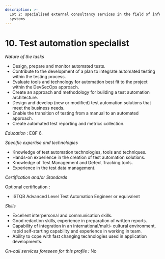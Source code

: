 ```yaml
---
description: >-
  Lot 2: specialised external consultancy services in the field of information
  systems
---
```


# 10. Test automation specialist

_Nature of the tasks_

* Design, prepare and monitor automated tests.
* Contribute to the development of a plan to integrate automated testing within the testing process.
* Evaluate tools and technology for automation best fit to the project within the DevSecOps approach.
* Create an approach and methodology for building a test automation architecture.
* Design and develop (new or modified) test automation solutions that meet the business needs.
* Enable the transition of testing from a manual to an automated approach.
* Create automated test reporting and metrics collection.

_Education_ : EQF 6.

_Specific expertise and technologies_

* Knowledge of test automation technologies, tools and techniques.
* Hands-on experience in the creation of test automation solutions.
* Knowledge of Test Management and Defect Tracking tools.
* Experience in the test data management.

_Certification and/or Standards_

Optional certification :

* ISTQB Advanced Level Test Automation Engineer or equivalent

_Skills_

* Excellent interpersonal and communication skills.
* Good redaction skills, experience in preparation of written reports.
* Capability of integration in an international/multi- cultural environment, rapid self-starting capability and experience in working in team.
* Ability to cope with fast changing technologies used in application developments.

_On-call services foreseen for this profile :_ No
